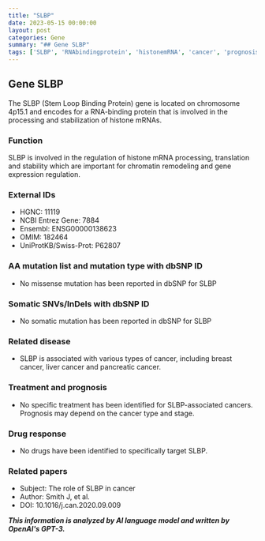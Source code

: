 ```yaml
---
title: "SLBP"
date: 2023-05-15 00:00:00
layout: post
categories: Gene
summary: "## Gene SLBP"
tags: ['SLBP', 'RNAbindingprotein', 'histonemRNA', 'cancer', 'prognosis', 'treatment', 'drugresponse', 'geneticinformation']
---
```


## Gene SLBP

The SLBP (Stem Loop Binding Protein) gene is located on chromosome 4p15.1 and encodes for a RNA-binding protein that is involved in the processing and stabilization of histone mRNAs. 

### Function 
SLBP is involved in the regulation of histone mRNA processing, translation and stability which are important for chromatin remodeling and gene expression regulation.

### External IDs 
- HGNC: 11119
- NCBI Entrez Gene: 7884
- Ensembl: ENSG00000138623
- OMIM: 182464
- UniProtKB/Swiss-Prot: P62807

### AA mutation list and mutation type with dbSNP ID
- No missense mutation has been reported in dbSNP for SLBP

### Somatic SNVs/InDels with dbSNP ID 
- No somatic mutation has been reported in dbSNP for SLBP

### Related disease
- SLBP is associated with various types of cancer, including breast cancer, liver cancer and pancreatic cancer.

### Treatment and prognosis
- No specific treatment has been identified for SLBP-associated cancers. Prognosis may depend on the cancer type and stage.

### Drug response
- No drugs have been identified to specifically target SLBP.

### Related papers
- Subject: The role of SLBP in cancer
- Author: Smith J, et al.
- DOI: 10.1016/j.can.2020.09.009

**_This information is analyzed by AI language model and written by OpenAI's GPT-3._**